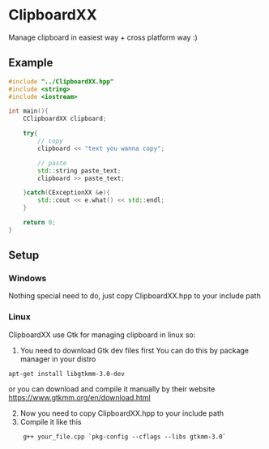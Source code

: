 # ClipboardXX
Manage clipboard in easiest way + cross platform way :)

## Example
```C++
#include "../ClipboardXX.hpp"
#include <string>
#include <iostream>

int main(){
    CClipboardXX clipboard;

    try{
        // copy
        clipboard‌ << "text you wanna copy";

        // paste
        std::string paste_text;
        clipboard >> paste_text;

    }catch(CExceptionXX &e){
        std::cout << e.what() << std::endl;
    }

    return 0;
}
```

## Setup

### Windows
Nothing special need to do, just copy ClipboardXX.hpp to your include path

### Linux
ClipboardXX use Gtk for managing clipboard in linux so:
1. You need to download Gtk dev files first
You can do this by package manager in your distro
```console
apt-get install libgtkmm-3.0-dev
```

or you can download and compile it manually by their website
https://www.gtkmm.org/en/download.html

2. Now you need to copy ClipboardXX.hpp to your include path
3. Compile it like this
```console
    g++ your_file.cpp `pkg-config --cflags --libs gtkmm-3.0`
```